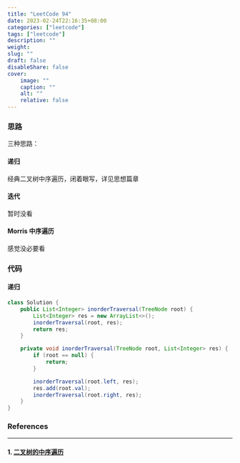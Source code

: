 ```yaml
---
title: "LeetCode 94"
date: 2023-02-24T22:16:35+08:00
categories: ["leetcode"]
tags: ["leetcode"]
description: ""
weight:
slug: ""
draft: false
disableShare: false
cover:
    image: ""
    caption: ""
    alt: ""
    relative: false
---
```


### 思路

三种思路：

#### 递归

经典二叉树中序遍历，闭着眼写，详见思想篇章

#### 迭代

暂时没看

#### Morris 中序遍历

感觉没必要看

### 代码

#### 递归

```java
class Solution {
    public List<Integer> inorderTraversal(TreeNode root) {
        List<Integer> res = new ArrayList<>();
        inorderTraversal(root, res);
        return res;
    }

    private void inorderTraversal(TreeNode root, List<Integer> res) {
        if (root == null) {
            return;
        }

        inorderTraversal(root.left, res);
        res.add(root.val);
        inorderTraversal(root.right, res);
    }
}
```

### References

---

#### 1. [二叉树的中序遍历](https://leetcode.cn/problems/binary-tree-inorder-traversal/)
